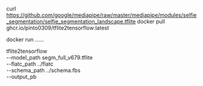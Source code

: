 curl https://github.com/google/mediapipe/raw/master/mediapipe/modules/selfie_segmentation/selfie_segmentation_landscape.tflite
docker pull ghcr.io/pinto0309/tflite2tensorflow:latest

docker run ......

tflite2tensorflow \
  --model_path segm_full_v679.tflite \
  --flatc_path ../flatc \
  --schema_path ../schema.fbs \
  --output_pb

